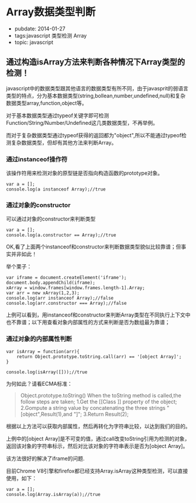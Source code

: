 # Array数据类型判断

- pubdate: 2014-01-27
- tags:javascript 类型检测 Array
- topic: javascript

通过构造isArray方法来判断各种情况下Array类型的检测！
-------

javascript中的数据类型跟其他语言的数据类型有所不同，由于javasprit的弱语言类型的特点，分为基本数据类型(string,bollean,number,undefined,null)和复杂数据类型array,function,object等。

对于基本数据类型通过typeof关键字即可检测Function/String/Number/Undefined这几类数据类型，不再举例。

而对于复杂数据类型通过typeof获得的返回都为"object",所以不能通过typeof检测复杂数据类型，但却有其他方法来判断Array。

### 通过instanceof操作符

该操作符用来检测对象的原型链是否指向构造函数的prototype对象。

```
var a = [];
console.log(a instanceof Array);//true
```

### 通过对象的constructor

可以通过对象的constructor来判断类型

```
var a = [];
console.log(a.constructor == Array);//true
```

OK,看了上面两个instanceof和constructor来判断数据类型貌似比较靠谱；但事实并非如此！

举个栗子：
```
var iframe = document.createElement('iframe');
document.body.appendChild(iframe);
xArray = window.frames[window.frames.length-1].Array;
var arr = new xArray(1,2,3);
console.log(arr instanceof Array);//false
console.log(arr.constructor === Array);//false

```
上例可以看到，用instanceof和constructor来判断Array类型在不同执行上下文中也不靠谱；以下用查看对象内部属性的方式来判断是否为数组最为靠谱；

### 通过对象的内部属性判断

```
var isArray = function(arr){
    return Object.prototype.toString.call(arr) == '[object Array]';
}

console.log(isArray([]));//true
```

为何如此？请看ECMA标准：

>Object.prototype.toString() When the toString method is called,the follow steps are taken;
1.Get the [[Class ]] property of the object;
2.Gompute a string value by concatenating the three strings "[object",Result(1),and "]";
3.Return Result(2);

根据以上方法可以获取内部属性，然后再转化为字符串比较，以达到我们的目的。

上例中的[object Array]是不可变的值，通过call改变toString引用为检测的对象，返回该对象的字符串标示，然后对比该对象的字符串表示是否为[object Array]。

该方法很好的解决了iframe的问题.


目前Chrome V8引擎和firefox都已经支持Array.isArray这种类型检测，可以直接使用，如下：
```
var a = [];
console.log(Array.isArray(a));//true
```



